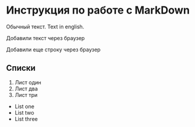 # Инструкция по работе с MarkDown

Обычный текст. Text in english.

Добавили текст через браузер

Добавили еще строку через браузер

## Списки
1. Лист один
2. Лист два
3. Лист три

* List one
* List two
* List three
